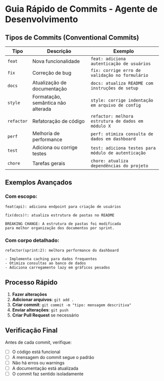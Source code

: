 # Guia Rápido de Commits - Agente de Desenvolvimento

## Tipos de Commits (Conventional Commits)

| Tipo | Descrição | Exemplo |
|------|-----------|---------|
| `feat` | Nova funcionalidade | `feat: adiciona autenticação de usuários` |
| `fix` | Correção de bug | `fix: corrige erro de validação no formulário` |
| `docs` | Atualização de documentação | `docs: atualiza README com instruções de setup` |
| `style` | Formatação, semântica não alterada | `style: corrige indentação em arquivo de config` |
| `refactor` | Refatoração de código | `refactor: melhora estrutura de dados em módulo X` |
| `perf` | Melhoria de performance | `perf: otimiza consulta de dados em dashboard` |
| `test` | Adiciona ou corrige testes | `test: adiciona testes para módulo de autenticação` |
| `chore` | Tarefas gerais | `chore: atualiza dependências do projeto` |

## Exemplos Avançados

### Com escopo:
```
feat(api): adiciona endpoint para criação de usuários
```

```
fix(docs)!: atualiza estrutura de pastas no README

BREAKING CHANGE: A estrutura de pastas foi modificada
para melhor organização dos documentos por sprint.
```

### Com corpo detalhado:
```
refactor(sprint:2): melhora performance do dashboard

- Implementa caching para dados frequentes
- Otimiza consultas ao banco de dados
- Adiciona carregamento lazy em gráficos pesados
```

## Processo Rápido

1. **Fazer alterações**
2. **Adicionar arquivos**: `git add .`
3. **Criar commit**: `git commit -m "tipo: mensagem descritiva"`
4. **Enviar alterações**: `git push`
5. **Criar Pull Request** se necessário

## Verificação Final

Antes de cada commit, verifique:
- [ ] O código está funcional
- [ ] A mensagem do commit segue o padrão
- [ ] Não há erros ou warnings
- [ ] A documentação está atualizada
- [ ] O commit faz sentido isoladamente